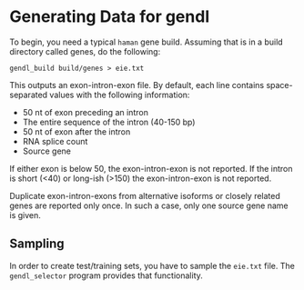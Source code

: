 Generating Data for gendl
=========================

To begin, you need a typical `haman` gene build. Assuming that is in a build
directory called genes, do the following:

```
gendl_build build/genes > eie.txt
```

This outputs an exon-intron-exon file. By default, each line contains
space-separated values with the following information:

+ 50 nt of exon preceding an intron
+ The entire sequence of the intron (40-150 bp)
+ 50 nt of exon after the intron
+ RNA splice count
+ Source gene

If either exon is below 50, the exon-intron-exon is not reported. If the intron
is short (<40) or long-ish (>150) the exon-intron-exon is not reported.

Duplicate exon-intron-exons from alternative isoforms or closely related genes
are reported only once. In such a case, only one source gene name is given.

## Sampling ##

In order to create test/training sets, you have to sample the `eie.txt` file.
The `gendl_selector` program provides that functionality.



